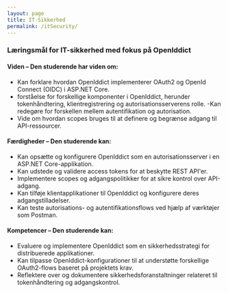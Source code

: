 ```yaml
---
layout: page
title: IT-Sikkerhed
permalink: /itSecurity/
---
```


### Læringsmål for IT-sikkerhed med fokus på OpenIddict

#### **Viden – Den studerende har viden om:**
- Kan forklare hvordan OpenIddict implementerer OAuth2 og OpenId Connect (OIDC) i ASP.NET Core.
- forståelse for forskellige komponenter i OpenIddict, herunder tokenhåndtering, klientregistrering og autorisationsserverens rolle.
  -Kan redegøre for forskellen mellem autentifikation og autorisation.
- Vide om hvordan scopes bruges til at definere og begrænse adgang til API-ressourcer.

#### **Færdigheder – Den studerende kan:**
- Kan opsætte og konfigurere OpenIddict som en autorisationsserver i en ASP.NET Core-applikation.
- Kan udstede og validere access tokens for at beskytte REST API'er.
- Implementere scopes og adgangspolitikker for at sikre kontrol over API-adgang.
- Kan tilføje klientapplikationer til OpenIddict og konfigurere deres adgangstilladelser.
- Kan teste autorisations- og autentifikationsflows ved hjælp af værktøjer som Postman.

#### **Kompetencer – Den studerende kan:**
- Evaluere og implementere OpenIddict som en sikkerhedsstrategi for distribuerede applikationer.
- Kan tilpasse OpenIddict-konfigurationer til at understøtte forskellige OAuth2-flows baseret på projektets krav.
- Reflektere over og dokumentere sikkerhedsforanstaltninger relateret til tokenhåndtering og adgangskontrol.
